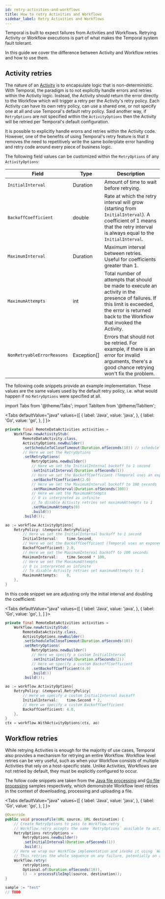 ```yaml
---
id: retry-activities-and-workflows
title: How to retry Activities and Workflows
sidebar_label: Retry Activities and Workflows
---
```


Temporal is built to expect failures from Activities and Workflows. Retrying Activity or Workflow executions is part of what makes the Temporal system fault tolerant.

In this guide we cover the difference between Activity and Workflow retries and how to use them.

## Activity retries

The nature of an [Activity](docs/activities) is to encapsulate logic that is non-deterministic. With Temporal, the paradigm is to not explicitly handle errors and retries within the Activity logic. Instead, the Activity should return the error directly to the Workflow which will trigger a retry per the Activity's retry policy. Each Activity can have its own retry policy, can use a shared one, or not specify one at all and use Temporal's default retry policy. Said another way, if `RetryOptions` are not specified within the `ActivityOptions` then the Activity will be retried per Temporal's default configuration.

It is possible to explicitly handle erorrs and retries within the Activity code. However, one of the benefits of using Temporal's retry feature is that it removes the need to repetitively write the same boilerplate error handling and retry code around every piece of business logic.

The following field values can be customized within the `RetryOptions` of any `ActivityOptions`:

| Field | Type | Description |
|-------|------|-------------|
| `InitialInterval`          | Duration    | Amount of time to wait before retrying. |
| `BackoffCoefficient`       | double      | Rate at which the retry interval will grow (starting from `InitialInterval`). A coefficient of 1 means that the retry interval is always equal to the `InitialInterval`. |
| `MaximumInterval`          | Duration    | Maximum interval between retries. Useful for coefficients greater than 1. |
| `MaximumAttempts`          | int         | Total number of attempts that should be made to execute an activity in the presence of failures. If this limit is exceeded, the error is returned back to the Workflow that invoked the Activity. |
| `NonRetryableErrorReasons` | Exception[] |  Errors that should not be retried. For example, if there is an error for invalid arguments, there's a good chance retrying won't fix the problem. |

The following code snippets provide an example implementation. These values are the same values used by the default retry policy, i.e. what would happen if no `RetryOptions` were specified at all.

import Tabs from '@theme/Tabs';
import TabItem from '@theme/TabItem';

<Tabs
  defaultValue="java"
  values={[
    { label: 'Java', value: 'java', },
    { label: 'Go', value: 'go', },
  ]
}>

<TabItem value="java">

```java
private final RemoteDataActivities activities =
    Workflow.newActivityStub(
        RemoteDataActivity.class,
        ActivityOptions.newBuilder()
        .setScheduleToCloseTimeout(Duration.ofSeconds(10)) // scheduleToClose is required and therefore has no default
        // Here we set the RetryOptions
        .setRetryOptions(
            RetryOptions.newBuilder()
            // Here we set the InitialInternal backoff to 1 second
            .setInitialInterval(Duration.ofSeconds(1))
            // Here we set the BackoffCoefficient (Temporal uses an exponential backoff)
            .setBackoffCoefficient(2.0)
            // Here we set the MaximumInterval backoff to 100 seconds
            .setMaximumInterval(Duration.ofSeconds(100))
            // Here we set the MaximumAttempts
            // 0 is interpreted as infinite
            // To disable Activity retries set maximumAttempts to 1
            .setMaximumAttempts(0)
            .build())
        .build());
```

</TabItem>
<TabItem value="go">

```go
ao := workflow.ActivityOptions{
    RetryPolicy: &temporal.RetryPolicy{
        // Here we set the InitialInternal backoff to 1 second
		InitialInterval:    time.Second,
        // Here we set the BackoffCoefficient (Temporal uses an exponential backoff)
		BackoffCoefficient: 2.0,
        // Here we set the MaximumInterval backoff to 100 seconds
		MaximumInterval:    time.Second * 100,
        // Here we set the MaximumAttempts
        // 0 is interpreted as infinite
        // To disable Activity retries set maximumAttempts to 1
        MaximumAttempts:    0,
	},
}
```

</TabItem>
</Tabs>

In this code snippet we are adjusting only the initial interval and doubling the coefficient:

<Tabs
    defaultValue="java"
    values={[
        { label: 'Java', value: 'java', },
        { label: 'Go', value: 'go', },
    ]
 }>

<TabItem value="java">

```java
private final RemoteDataActivities activities =
    Workflow.newActivityStub(
        RemoteDataActivity.class,
        ActivityOptions.newBuilder()
        .setScheduleToCloseTimeout(Duration.ofSeconds(10))
        .setRetryOptions(
            RetryOptions.newBuilder()
            // Here we specify a custom InitialInterval
            .setInitialInterval(Duration.ofSeconds(2))
            // Here we specify a custom BackoffCoefficient
            .setBackoffCoefficient(4.0)
            .build())
        .build());
```

</TabItem>
<TabItem value="go">

```go
ao := workflow.ActivityOptions{
    RetryPolicy: &temporal.RetryPolicy{
        // Here we specify a custom InitialInternal backoff
        InitialInterval:    time.Second * 2,
        // Here we specify a custom BackoffCoefficient
        BackoffCoefficient: 4.0,
    },
}
ctx = workflow.WithActivityOptions(ctx, ao)
```

</TabItem>
</Tabs>

## Workflow retries

While retrying Activities is enough for the majority of use cases, Temporal also provides a mechanism for retrying an entire Workflow. Workflow level retries can be very useful, such as when your Workflow consists of multiple Activities that rely on a host-specific state. Unlike Activities, Workflows are not retried by default, they must be explicitly configured to occur. 

The follow code snippets are taken from the [Java file processing](https://github.com/temporalio/java-samples/blob/master/src/main/java/io/temporal/samples/fileprocessing/FileProcessingWorkflowImpl.java) and [Go file processing](https://github.com/temporalio/go-samples/tree/master/fileprocessing) samples respectively, which demonstrate Workflow level retries in the context of downloading, processing and uploading a file.

<Tabs
   defaultValue="java"
   values={[
     { label: 'Java', value: 'java', },
     { label: 'Go', value: 'go', },
   ]
 }>

 <TabItem value="java">

```java
@Override
public void processFile(URL source, URL destination) {
    // Create RetryOptions to pass to Workflow.retry 
    // Workflow.retry accepts the same `RetryOptions` available to activities
    RetryOptions retryOptions =
        RetryOptions.newBuilder()
        .setInitialInterval(Duration.ofSeconds(1))
        .build();
    // Here we wrap our Workflow implementation and invoke it using `Workflow.retry`
    // This retries the whole sequence on any failure, potentially on a different host.
    Workflow.retry(
        retryOptions,
        Optional.of(Duration.ofSeconds(10)),
        () - > processFileImpl(source, destination));
}
```

</TabItem>
<TabItem value="go">

```go
sample := "test"
// TODO
```

</TabItem>
</Tabs>

